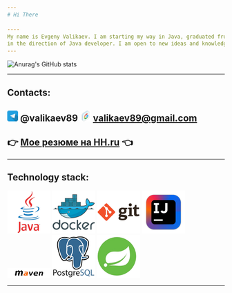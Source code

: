 ```yaml
---
# Hi There

----
My name is Evgeny Valikaev. I am starting my way in Java, graduated from the Yandex-Practicum program
in the direction of Java developer. I am open to new ideas and knowledge.
---
```

![Anurag's GitHub stats](https://github-readme-stats.vercel.app/api?username=valikaev1989&show_icons=true)

---
Contacts:
-

<a href="https://t.me/valikaev89"><img height="25" src="media/programm/telegram_icon-icons.com_53603.png" width="25"/></a> @valikaev89
<a href="https://valikaev89@gmail.com"><img height="25" src="media/programm/Google_icon-icons.com_60916.png" width="25"/></a> valikaev89@gmail.com
---

## 👉 [Мое резюме на HH.ru](https://spb.hh.ru/resume/abf5d179ff0b73330d0039ed1f4a75676b3469) 👈

---
Technology stack:
-
![](media/programm/java_original_wordmark_logo_icon_146459.png)
![](media/programm/docker_original_wordmark_logo_icon_146557.png)
![](media/programm/git_original_wordmark_logo_icon_146510.png)
![](media/programm/intellij_macos_bigsur_icon_190061.png)
![](media/programm/maven.png)
![](media/programm/postgresql_original_wordmark_logo_icon_146392.png)
![](media/programm/spring-logo.width-1024.medium.png)

---